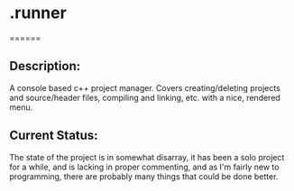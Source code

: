 # .runner
======

## Description:
A console based c++ project manager. Covers creating/deleting projects and source/header files, compiling and linking, etc. with a nice, rendered menu.

## Current Status:
The state of the project is in somewhat disarray, it has been a solo project for a while, and is lacking in proper commenting, and as I'm fairly new to programming, there are probably many things that could be done better.
